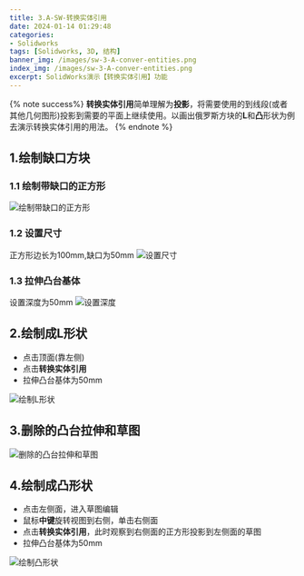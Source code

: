 ```yaml
---
title: 3.A-SW-转换实体引用
date: 2024-01-14 01:29:48
categories:
- Solidworks
tags: [Solidworks, 3D, 结构]
banner_img: /images/sw-3-A-conver-entities.png
index_img: /images/sw-3-A-conver-entities.png
excerpt: SolidWorks演示【转换实体引用】功能
---
```


{% note success%}
**转换实体引用**简单理解为**投影**，将需要使用的到线段(或者其他几何图形)投影到需要的平面上继续使用。以画出俄罗斯方块的**L**和**凸**形状为例去演示转换实体引用的用法。
{% endnote %}

## 1.绘制缺口方块
### 1.1 绘制带缺口的正方形
![绘制带缺口的正方形](rect_gap.gif)

### 1.2 设置尺寸
正方形边长为100mm,缺口为50mm
![设置尺寸](rect_gap_straint.gif)

### 1.3 拉伸凸台基体
设置深度为50mm
![设置深度](rect_gap_depth.gif)

## 2.绘制成L形状
- 点击顶面(靠左侧)
- 点击**转换实体引用**
- 拉伸凸台基体为50mm

![绘制L形状](convert_entitis_L.gif)

## 3.删除的凸台拉伸和草图

![删除的凸台拉伸和草图](convert_entitis_delete.gif)

## 4.绘制成凸形状
- 点击左侧面，进入草图编辑
- 鼠标**中键**旋转视图到右侧，单击右侧面
- 点击**转换实体引用**，此时观察到右侧面的正方形投影到左侧面的草图
- 拉伸凸台基体为50mm

![绘制凸形状](convert_entitis_bulge.gif)


